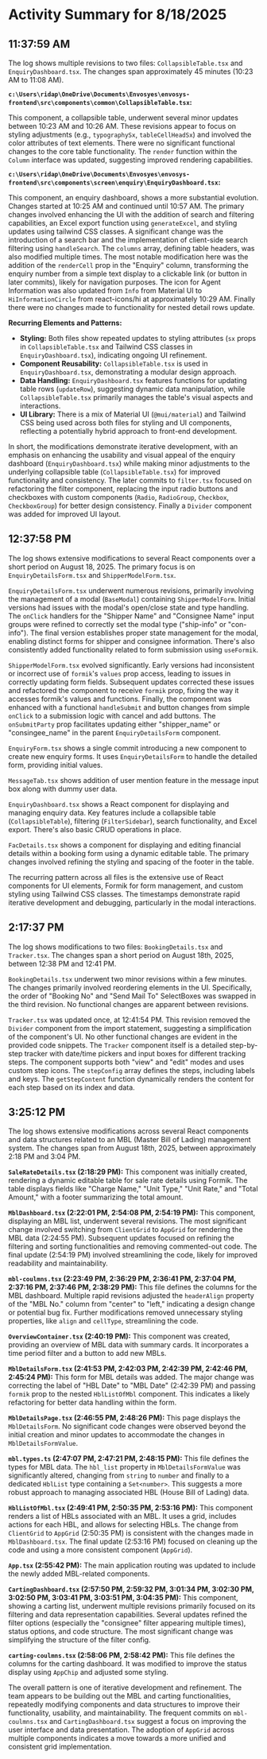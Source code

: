 # Activity Summary for 8/18/2025

## 11:37:59 AM
The log shows multiple revisions to two files: `CollapsibleTable.tsx` and `EnquiryDashboard.tsx`.  The changes span approximately 45 minutes (10:23 AM to 11:08 AM).

**`c:\Users\ridap\OneDrive\Documents\Envosyes\envosys-frontend\src\components\common\CollapsibleTable.tsx`:**

This component, a collapsible table, underwent several minor updates between 10:23 AM and 10:26 AM.  These revisions appear to focus on styling adjustments (e.g., `typographySx`, `tableCellHeadSx`) and involved the color attributes of text elements. There were no significant functional changes to the core table functionality.  The `render` function within the `Column` interface was updated, suggesting improved rendering capabilities.

**`c:\Users\ridap\OneDrive\Documents\Envosyes\envosys-frontend\src\components\screen\enquiry\EnquiryDashboard.tsx`:**

This component, an enquiry dashboard, shows a more substantial evolution.  Changes started at 10:25 AM and continued until 10:57 AM.  The primary changes involved enhancing the UI with the addition of search and filtering capabilities, an Excel export function using `generateExcel`,  and styling updates using tailwind CSS classes.  A significant change was the introduction of a search bar and the implementation of client-side search filtering using `handleSearch`.  The `columns` array, defining table headers, was also modified multiple times. The most notable modification here was the addition of the `renderCell` prop in the "Enquiry" column, transforming the enquiry number from a simple text display to a clickable link (or button in later commits), likely for navigation purposes.  The icon for Agent Information was also updated from  `Info` from Material UI to `HiInformationCircle` from react-icons/hi at approximately 10:29 AM. Finally there were no changes made to functionality for nested detail rows update.

**Recurring Elements and Patterns:**

* **Styling:**  Both files show repeated updates to styling attributes (`sx` props in `CollapsibleTable.tsx` and Tailwind CSS classes in `EnquiryDashboard.tsx`), indicating ongoing UI refinement.
* **Component Reusability:** `CollapsibleTable.tsx` is used in `EnquiryDashboard.tsx`, demonstrating a modular design approach.
* **Data Handling:**  `EnquiryDashboard.tsx` features functions for updating table rows (`updateRow`), suggesting dynamic data manipulation, while `CollapsibleTable.tsx` primarily manages the table's visual aspects and interactions.
* **UI Library:**  There is a mix of Material UI (`@mui/material`) and Tailwind CSS being used across both files for styling and UI components, reflecting a potentially hybrid approach to front-end development.

In short, the modifications demonstrate iterative development, with an emphasis on enhancing the usability and visual appeal of the enquiry dashboard (`EnquiryDashboard.tsx`) while making minor adjustments to the underlying collapsible table (`CollapsibleTable.tsx`) for improved functionality and consistency.  The later commits to `filter.tsx` focused on refactoring the filter component, replacing the input radio buttons and checkboxes with custom components (`Radio`, `RadioGroup`, `Checkbox`, `CheckboxGroup`) for better design consistency.  Finally a `Divider` component was added for improved UI layout.


## 12:37:58 PM
The log shows extensive modifications to several React components over a short period on August 18, 2025.  The primary focus is on `EnquiryDetailsForm.tsx` and `ShipperModelForm.tsx`.

`EnquiryDetailsForm.tsx` underwent numerous revisions, primarily involving the management of a modal (`BaseModal`) containing `ShipperModelForm`.  Initial versions had issues with the modal's open/close state and type handling.  The `onClick` handlers for the "Shipper Name" and "Consignee Name" input groups were refined to correctly set the modal type ("ship-info" or "con-info").  The final version establishes proper state management for the modal, enabling distinct forms for shipper and consignee information.  There's also consistently added functionality related to form submission using `useFormik`.

`ShipperModelForm.tsx` evolved significantly. Early versions had inconsistent or incorrect use of `formik`'s `values` prop access, leading to issues in correctly updating form fields.  Subsequent updates corrected these issues and refactored the component to receive `formik` prop, fixing the way it accesses formik's values and functions.  Finally, the component was enhanced with a functional `handleSubmit` and button changes from simple `onClick` to a submission logic with cancel and add buttons. The `onSubmitParty` prop facilitates updating either "shipper_name" or "consingee_name" in the parent `EnquiryDetailsForm` component.

`EnquiryForm.tsx` shows a single commit introducing a new component to create new enquiry forms. It uses `EnquiryDetailsForm` to handle the detailed form, providing initial values.

`MessageTab.tsx` shows addition of user mention feature in the message input box along with dummy user data.

`EnquiryDashboard.tsx` shows a React component for displaying and managing enquiry data. Key features include a collapsible table (`CollapsibleTable`), filtering (`FilterSidebar`), search functionality, and Excel export.  There's also basic CRUD operations in place.

`FacDetails.tsx` shows a component for displaying and editing financial details within a booking form using a dynamic editable table.  The primary changes involved refining the styling and spacing of the footer in the table.


The recurring pattern across all files is the extensive use of React components for UI elements, Formik for form management, and custom styling using Tailwind CSS classes.  The timestamps demonstrate rapid iterative development and debugging, particularly in the modal interactions.


## 2:17:37 PM
The log shows modifications to two files: `BookingDetails.tsx` and `Tracker.tsx`.  The changes span a short period on August 18th, 2025, between 12:38 PM and 12:41 PM.

`BookingDetails.tsx` underwent two minor revisions within a few minutes. The changes primarily involved reordering elements in the UI.  Specifically, the order of "Booking No" and "Send Mail To" SelectBoxes was swapped in the third revision. No functional changes are apparent between revisions.

`Tracker.tsx` was updated once, at 12:41:54 PM.  This revision removed the `Divider` component from the import statement, suggesting a simplification of the component's UI.  No other functional changes are evident in the provided code snippets.  The `Tracker` component itself is a detailed step-by-step tracker with date/time pickers and input boxes for different tracking steps. The component supports both "view" and "edit" modes and uses custom step icons.  The `stepConfig` array defines the steps, including labels and keys. The `getStepContent` function dynamically renders the content for each step based on its index and data.


## 3:25:12 PM
The log shows extensive modifications across several React components and data structures related to an MBL (Master Bill of Lading) management system.  The changes span from August 18th, 2025, between approximately 2:18 PM and 3:04 PM.

**`SaleRateDetails.tsx` (2:18:29 PM):** This component was initially created, rendering a dynamic editable table for sale rate details using Formik. The table displays fields like "Charge Name," "Unit Type," "Unit Rate," and "Total Amount," with a footer summarizing the total amount.

**`MblDashboard.tsx` (2:22:01 PM, 2:54:08 PM, 2:54:19 PM):** This component, displaying an MBL list, underwent several revisions.  The most significant change involved switching from `ClientGrid` to `AppGrid` for rendering the MBL data (2:24:55 PM).  Subsequent updates focused on refining the filtering and sorting functionalities and removing commented-out code. The final update (2:54:19 PM) involved streamlining the code, likely for improved readability and maintainability.


**`mbl-coulmns.tsx` (2:23:49 PM, 2:36:29 PM, 2:36:41 PM, 2:37:04 PM, 2:37:16 PM, 2:37:46 PM, 2:38:29 PM):** This file defines the columns for the MBL dashboard.  Multiple rapid revisions adjusted the `headerAlign` property of the "MBL No." column from "center" to "left," indicating a design change or potential bug fix.  Further modifications removed unnecessary styling properties, like `align` and `cellType`, streamlining the code.


**`OverviewContainer.tsx` (2:40:19 PM):** This component was created, providing an overview of MBL data with summary cards.  It incorporates a time period filter and a button to add new MBLs.

**`MblDetailsForm.tsx` (2:41:53 PM, 2:42:03 PM, 2:42:39 PM, 2:42:46 PM, 2:45:24 PM):** This form for MBL details was added.  The major change was correcting the label of "HBL Date" to "MBL Date" (2:42:39 PM) and passing `formik` prop to the nested `HblListOfMbl` component. This indicates a likely refactoring for better data handling within the form.


**`MblDetailsPage.tsx` (2:46:55 PM, 2:48:26 PM):** This page displays the `MblDetailsForm`.  No significant code changes were observed beyond the initial creation and minor updates to accommodate the changes in `MblDetailsFormValue`.


**`mbl.types.ts` (2:47:07 PM, 2:47:21 PM, 2:48:15 PM):** This file defines the types for MBL data. The `hbl_list` property in `MblDetailsFormValue` was significantly altered, changing from `string` to `number` and finally to a dedicated `HblList` type containing a `Set<number>`.  This suggests a more robust approach to managing associated HBL (House Bill of Lading) data.


**`HblListOfMbl.tsx` (2:49:41 PM, 2:50:35 PM, 2:53:16 PM):** This component renders a list of HBLs associated with an MBL.  It uses a grid, includes actions for each HBL, and allows for selecting HBLs.  The change from `ClientGrid` to `AppGrid` (2:50:35 PM) is consistent with the changes made in `MblDashboard.tsx`. The final update (2:53:16 PM) focused on cleaning up the code and using a more consistent component (`AppGrid`).


**`App.tsx` (2:55:42 PM):** The main application routing was updated to include the newly added MBL-related components.


**`CartingDashboard.tsx` (2:57:50 PM, 2:59:32 PM, 3:01:34 PM, 3:02:30 PM, 3:02:50 PM, 3:03:41 PM, 3:03:51 PM, 3:04:35 PM):** This component, showing a carting list, underwent multiple revisions primarily focused on its filtering and data representation capabilities.  Several updates refined the filter options (especially the "consignee" filter appearing multiple times), status options, and code structure. The most significant change was simplifying the structure of the filter config.


**`carting-coulmns.tsx` (2:58:06 PM, 2:58:42 PM):**  This file defines the columns for the carting dashboard. It was modified to improve the status display using `AppChip` and adjusted some styling.



The overall pattern is one of iterative development and refinement.  The team appears to be building out the MBL and carting functionalities, repeatedly modifying components and data structures to improve their functionality, usability, and maintainability.  The frequent commits on `mbl-coulmns.tsx` and `CartingDashboard.tsx` suggest a focus on improving the user interface and data presentation.  The adoption of `AppGrid` across multiple components indicates a move towards a more unified and consistent grid implementation.
